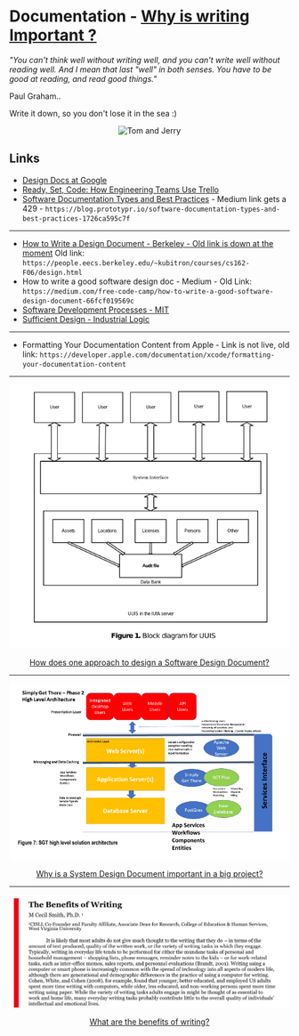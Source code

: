 # Documentation - [Why is writing Important ?](http://www.paulgraham.com/read.html)

*"You can't think well without writing well, and you can't write well without reading well.*
*And I mean that last "well" in both senses.*
*You have to be good at reading, and read good things."*

Paul Graham..

Write it down, so you don't lose it in the sea :)

<p align="center">
  <img src="https://www.tomandjerryonline.com/images/299354_259060584138932_798355790_n.jpg" title="Tom and Jerry"/>
</p>


## Links

- [Design Docs at Google](https://www.industrialempathy.com/posts/design-docs-at-google/)
- [Ready, Set, Code: How Engineering Teams Use Trello](https://www.atlassian.com/blog/trello/engineering-teams-sample-trello-boards)
- [Software Documentation Types and Best Practices](https://www.google.com/search?q=Software+Documentation+Types+and+Best+Practices&oq=Software+Documentation+Types+and+Best+Practices&gs_lcrp=EgZjaHJvbWUyBggAEEUYOTIGCAEQRRg8MgYIAhBFGDwyBggDEEUYPNIBBzYwMmowajeoAgCwAgA&sourceid=chrome&ie=UTF-8) - Medium link gets a 429 - `https://blog.prototypr.io/software-documentation-types-and-best-practices-1726ca595c7f`
-----------------
  - [How to Write a Design Document - Berkeley - Old link is down at the moment](https://www.google.com/search?q=UC+Berkeley+CS+162+design+document+guide&sourceid=chrome&ie=UTF-8) Old link: `https://people.eecs.berkeley.edu/~kubitron/courses/cs162-F06/design.html`
- How to write a good software design doc - Medium - Old Link: `https://medium.com/free-code-camp/how-to-write-a-good-software-design-document-66fcf019569c`
- [Software Development Processes - MIT](https://ocw.mit.edu/courses/electrical-engineering-and-computer-science/6-170-software-studio-spring-2013/lecture-notes/MIT6_170S13_54-devel-proce.pdf)
- [Sufficient Design - Industrial Logic](https://www.industriallogic.com/blog/sufficient-design/)
---------------------
- Formatting Your Documentation Content from Apple - Link is not live, old link: `https://developer.apple.com/documentation/xcode/formatting-your-documentation-content`

---

<p align="center">
  <img src="img/sddfofinventorysystems.png">
</p>

<div align="center">
  <a href="https://github.com/kantarcise/notebook/blob/master/Documentation/Software%20Design%20Document%20-%20Testing%2C%20Deployment%20and%20Configuration%20Management.pdf">How does one approach to design a Software Design Document?</a>
</div>

---

<p align="center">
  <img src="img/systemdesigndoc.png">
</p>

<div align="center">
  <a href="https://github.com/kantarcise/notebook/blob/master/Documentation/MSAA-System%20Design%20Document.pdf">Why is a System Design Document important in a big project?</a>
</div>


---

<p align="center">
  <img src="img/benefitsofwriting.png">
</p>

<div align="center">
  <a href="https://github.com/kantarcise/notebook/blob/master/Documentation/the-benefits-of-writing.pdf">What are the benefits of writing?</a>
</div>
